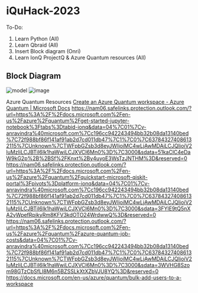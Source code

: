 # iQuHack-2023

To-Do:

1. Learn Python (All)
2. Learn Qbraid (All)
3. Insert Block diagram (Onri)
4. Learn IonQ ProjectQ & Azure Quantum resources (All)

## Block Diagram

![model](https://user-images.githubusercontent.com/59969678/213628422-4406d617-83d4-4a65-a0b4-191f38c7e2c3.png)
![image](https://user-images.githubusercontent.com/75779966/213802274-d79860c5-3e51-444c-840c-79cdca29bcf1.png)

Azure Quantum Resources 
[Create an Azure Quantum workspace - Azure Quantum | Microsoft Docs](https://nam06.safelinks.protection.outlook.com/?url=https%3A%2F%2Fdocs.microsoft.com%2Fen-us%2Fazure%2Fquantum%2Fhow-to-create-workspace%3Ftabs%3Dtabid-quick&data=04%7C01%7Cv-anravindra%40microsoft.com%7Cc196cc942243494bb32b08da13140bed%7C72f988bf86f141af91ab2d7cd011db47%7C1%7C0%7C637843274086132115%7CUnknown%7CTWFpbGZsb3d8eyJWIjoiMC4wLjAwMDAiLCJQIjoiV2luMzIiLCJBTiI6Ik1haWwiLCJXVCI6Mn0%3D%7C3000&sdata=tumnnZdbeTAd2GV7vsYuKzgEv%2B8yqhj7N8kb%2BhRMnJ8%3D&reserved=0)
https://nam06.safelinks.protection.outlook.com/?url=https%3A%2F%2Fdocs.microsoft.com%2Fen-us%2Fazure%2Fquantum%2Fget-started-jupyter-notebook%3Ftabs%3Dtabid-ionq&data=04%7C01%7Cv-anravindra%40microsoft.com%7Cc196cc942243494bb32b08da13140bed%7C72f988bf86f141af91ab2d7cd011db47%7C1%7C0%7C637843274086132115%7CUnknown%7CTWFpbGZsb3d8eyJWIjoiMC4wLjAwMDAiLCJQIjoiV2luMzIiLCJBTiI6Ik1haWwiLCJXVCI6Mn0%3D%7C3000&sdata=51kaClC4eDaW9kG2p%2B%2BSf%2FKnxt%2By4uyoE3WsTzJNTHM%3D&reserved=0
https://nam06.safelinks.protection.outlook.com/?url=https%3A%2F%2Fdocs.microsoft.com%2Fen-us%2Fazure%2Fquantum%2Fquickstart-microsoft-qiskit-portal%3Fpivots%3Dplatform-ionq&data=04%7C01%7Cv-anravindra%40microsoft.com%7Cc196cc942243494bb32b08da13140bed%7C72f988bf86f141af91ab2d7cd011db47%7C1%7C0%7C637843274086132115%7CUnknown%7CTWFpbGZsb3d8eyJWIjoiMC4wLjAwMDAiLCJQIjoiV2luMzIiLCJBTiI6Ik1haWwiLCJXVCI6Mn0%3D%7C3000&sdata=3FYlE9tQ5nXA2yWpefRpikyRm8KFV3kdOTO24WrdwwQ%3D&reserved=0
https://nam06.safelinks.protection.outlook.com/?url=https%3A%2F%2Fdocs.microsoft.com%2Fen-us%2Fazure%2Fquantum%2Fazure-quantum-job-costs&data=04%7C01%7Cv-anravindra%40microsoft.com%7Cc196cc942243494bb32b08da13140bed%7C72f988bf86f141af91ab2d7cd011db47%7C1%7C0%7C637843274086132115%7CUnknown%7CTWFpbGZsb3d8eyJWIjoiMC4wLjAwMDAiLCJQIjoiV2luMzIiLCJBTiI6Ik1haWwiLCJXVCI6Mn0%3D%7C3000&sdata=3WVHG8Szom98GTzCbSfLI8M6n5BZSSLkXtXZbVJU8YQ%3D&reserved=0
https://docs.microsoft.com/en-us/azure/quantum/bulk-add-users-to-a-workspace
